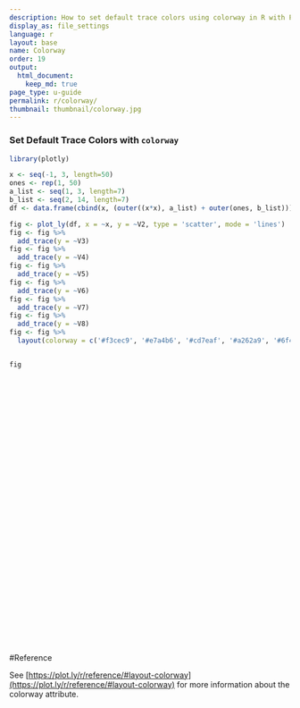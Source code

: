 ```yaml
---
description: How to set default trace colors using colorway in R with Plotly.
display_as: file_settings
language: r
layout: base
name: Colorway
order: 19
output:
  html_document:
    keep_md: true
page_type: u-guide
permalink: r/colorway/
thumbnail: thumbnail/colorway.jpg
---
```



### Set Default Trace Colors with `colorway`


```r
library(plotly)

x <- seq(-1, 3, length=50)
ones <- rep(1, 50)
a_list <- seq(1, 3, length=7)
b_list <- seq(2, 14, length=7)
df <- data.frame(cbind(x, (outer((x*x), a_list) + outer(ones, b_list))))

fig <- plot_ly(df, x = ~x, y = ~V2, type = 'scatter', mode = 'lines') 
fig <- fig %>%
  add_trace(y = ~V3) 
fig <- fig %>%
  add_trace(y = ~V4) 
fig <- fig %>%
  add_trace(y = ~V5) 
fig <- fig %>%
  add_trace(y = ~V6) 
fig <- fig %>%
  add_trace(y = ~V7) 
fig <- fig %>%
  add_trace(y = ~V8) 
fig <- fig %>%
  layout(colorway = c('#f3cec9', '#e7a4b6', '#cd7eaf', '#a262a9', '#6f4d96', '#3d3b72', '#182844'))


fig
```

<div id="htmlwidget-5ecb01bf75582b8ffbc5" style="width:672px;height:480px;" class="plotly html-widget"></div>
<script type="application/json" data-for="htmlwidget-5ecb01bf75582b8ffbc5">{"x":{"visdat":{"3fc83befa614":["function () ","plotlyVisDat"]},"cur_data":"3fc83befa614","attrs":{"3fc83befa614":{"x":{},"y":{},"mode":"lines","alpha_stroke":1,"sizes":[10,100],"spans":[1,20],"type":"scatter"},"3fc83befa614.1":{"x":{},"y":{},"mode":"lines","alpha_stroke":1,"sizes":[10,100],"spans":[1,20],"type":"scatter","inherit":true},"3fc83befa614.2":{"x":{},"y":{},"mode":"lines","alpha_stroke":1,"sizes":[10,100],"spans":[1,20],"type":"scatter","inherit":true},"3fc83befa614.3":{"x":{},"y":{},"mode":"lines","alpha_stroke":1,"sizes":[10,100],"spans":[1,20],"type":"scatter","inherit":true},"3fc83befa614.4":{"x":{},"y":{},"mode":"lines","alpha_stroke":1,"sizes":[10,100],"spans":[1,20],"type":"scatter","inherit":true},"3fc83befa614.5":{"x":{},"y":{},"mode":"lines","alpha_stroke":1,"sizes":[10,100],"spans":[1,20],"type":"scatter","inherit":true},"3fc83befa614.6":{"x":{},"y":{},"mode":"lines","alpha_stroke":1,"sizes":[10,100],"spans":[1,20],"type":"scatter","inherit":true}},"layout":{"margin":{"b":40,"l":60,"t":25,"r":10},"colorway":["#f3cec9","#e7a4b6","#cd7eaf","#a262a9","#6f4d96","#3d3b72","#182844"],"xaxis":{"domain":[0,1],"automargin":true,"title":"x"},"yaxis":{"domain":[0,1],"automargin":true,"title":"V2"},"hovermode":"closest","showlegend":true},"source":"A","config":{"showSendToCloud":false},"data":[{"x":[-1,-0.918367346938776,-0.836734693877551,-0.755102040816326,-0.673469387755102,-0.591836734693878,-0.510204081632653,-0.428571428571429,-0.346938775510204,-0.26530612244898,-0.183673469387755,-0.102040816326531,-0.0204081632653061,0.0612244897959182,0.142857142857143,0.224489795918367,0.306122448979592,0.387755102040816,0.469387755102041,0.551020408163265,0.63265306122449,0.714285714285714,0.795918367346939,0.877551020408163,0.959183673469388,1.04081632653061,1.12244897959184,1.20408163265306,1.28571428571429,1.36734693877551,1.44897959183673,1.53061224489796,1.61224489795918,1.69387755102041,1.77551020408163,1.85714285714286,1.93877551020408,2.02040816326531,2.10204081632653,2.18367346938775,2.26530612244898,2.3469387755102,2.42857142857143,2.51020408163265,2.59183673469388,2.6734693877551,2.75510204081633,2.83673469387755,2.91836734693878,3],"y":[3,2.84339858392337,2.70012494793836,2.57017909204498,2.45356101624323,2.35027072053311,2.26030820491462,2.18367346938776,2.12036651395252,2.07038733860891,2.03373594335693,2.01041232819658,2.00041649312786,2.00374843815077,2.02040816326531,2.05039566847147,2.09371095376926,2.15035401915868,2.22032486463973,2.30362349021241,2.40024989587672,2.51020408163265,2.63348604748022,2.77009579341941,2.92003331945023,3.08329862557268,3.25989171178675,3.44981257809246,3.6530612244898,3.86963765097876,4.09954185755935,4.34277384423157,4.59933361099542,4.86922115785089,5.152436484798,5.44897959183673,5.7588504789671,6.08204914618909,6.41857559350271,6.76842982090795,7.13161182840483,7.50812161599333,7.89795918367347,8.30112453144523,8.71761765930862,9.14743856726364,9.59058725531029,10.0470637234486,10.5168679716785,11],"mode":"lines","type":"scatter","marker":{"color":"rgba(243,206,201,1)","line":{"color":"rgba(243,206,201,1)"}},"error_y":{"color":"rgba(243,206,201,1)"},"error_x":{"color":"rgba(243,206,201,1)"},"line":{"color":"rgba(243,206,201,1)"},"xaxis":"x","yaxis":"y","frame":null},{"x":[-1,-0.918367346938776,-0.836734693877551,-0.755102040816326,-0.673469387755102,-0.591836734693878,-0.510204081632653,-0.428571428571429,-0.346938775510204,-0.26530612244898,-0.183673469387755,-0.102040816326531,-0.0204081632653061,0.0612244897959182,0.142857142857143,0.224489795918367,0.306122448979592,0.387755102040816,0.469387755102041,0.551020408163265,0.63265306122449,0.714285714285714,0.795918367346939,0.877551020408163,0.959183673469388,1.04081632653061,1.12244897959184,1.20408163265306,1.28571428571429,1.36734693877551,1.44897959183673,1.53061224489796,1.61224489795918,1.69387755102041,1.77551020408163,1.85714285714286,1.93877551020408,2.02040816326531,2.10204081632653,2.18367346938775,2.26530612244898,2.3469387755102,2.42857142857143,2.51020408163265,2.59183673469388,2.6734693877551,2.75510204081633,2.83673469387755,2.91836734693878,3],"y":[5.33333333333333,5.12453144523115,4.93349993058448,4.76023878939331,4.60474802165764,4.46702762737748,4.34707760655283,4.24489795918367,4.16048868527003,4.09384978481188,4.04498125780925,4.01388310426211,4.00055532417048,4.00499791753436,4.02721088435374,4.06719422462863,4.12494793835902,4.20047202554491,4.29376648618631,4.40483132028321,4.53366652783562,4.68027210884354,4.84464806330695,5.02679439122588,5.22671109260031,5.44439816743024,5.67985561571567,5.93308343745661,6.20408163265306,6.49285020130501,6.79938914341247,7.12369845897543,7.46577814799389,7.82562821046786,8.20324864639733,8.59863945578231,9.01180063862279,9.44273219491878,9.89143412467028,10.3579064278773,10.8421491045398,11.3441621546578,11.8639455782313,12.4014993752603,12.9568235457448,13.5299180896849,14.1207830070804,14.7294182979314,15.355823962238,16],"mode":"lines","type":"scatter","marker":{"color":"rgba(231,164,182,1)","line":{"color":"rgba(231,164,182,1)"}},"error_y":{"color":"rgba(231,164,182,1)"},"error_x":{"color":"rgba(231,164,182,1)"},"line":{"color":"rgba(231,164,182,1)"},"xaxis":"x","yaxis":"y","frame":null},{"x":[-1,-0.918367346938776,-0.836734693877551,-0.755102040816326,-0.673469387755102,-0.591836734693878,-0.510204081632653,-0.428571428571429,-0.346938775510204,-0.26530612244898,-0.183673469387755,-0.102040816326531,-0.0204081632653061,0.0612244897959182,0.142857142857143,0.224489795918367,0.306122448979592,0.387755102040816,0.469387755102041,0.551020408163265,0.63265306122449,0.714285714285714,0.795918367346939,0.877551020408163,0.959183673469388,1.04081632653061,1.12244897959184,1.20408163265306,1.28571428571429,1.36734693877551,1.44897959183673,1.53061224489796,1.61224489795918,1.69387755102041,1.77551020408163,1.85714285714286,1.93877551020408,2.02040816326531,2.10204081632653,2.18367346938775,2.26530612244898,2.3469387755102,2.42857142857143,2.51020408163265,2.59183673469388,2.6734693877551,2.75510204081633,2.83673469387755,2.91836734693878,3],"y":[7.66666666666667,7.40566430653894,7.1668749132306,6.95029848674164,6.75593502707205,6.58378453422185,6.43384700819103,6.30612244897959,6.20061085658753,6.11731223101486,6.05622657226156,6.01735388032764,6.00069415521311,6.00624739691795,6.03401360544218,6.08399278078578,6.15618492294877,6.25059003193114,6.36720810773289,6.50603915035402,6.66708315979453,6.85034013605442,7.05581007913369,7.28349298903235,7.53338886575038,7.8054977092878,8.09981951964459,8.41635429682077,8.75510204081633,9.11606275163127,9.49923642926558,9.90462307371928,10.3322226849924,10.7820352630848,11.2540608079967,11.7482993197279,12.2647507982785,12.8034152436485,13.3642926558378,13.9473830348466,14.5526863806747,15.1802026933222,15.8299319727891,16.5018742190754,17.196029432181,17.9123976121061,18.6509787588505,19.4117728724143,20.1947799527974,21],"mode":"lines","type":"scatter","marker":{"color":"rgba(205,126,175,1)","line":{"color":"rgba(205,126,175,1)"}},"error_y":{"color":"rgba(205,126,175,1)"},"error_x":{"color":"rgba(205,126,175,1)"},"line":{"color":"rgba(205,126,175,1)"},"xaxis":"x","yaxis":"y","frame":null},{"x":[-1,-0.918367346938776,-0.836734693877551,-0.755102040816326,-0.673469387755102,-0.591836734693878,-0.510204081632653,-0.428571428571429,-0.346938775510204,-0.26530612244898,-0.183673469387755,-0.102040816326531,-0.0204081632653061,0.0612244897959182,0.142857142857143,0.224489795918367,0.306122448979592,0.387755102040816,0.469387755102041,0.551020408163265,0.63265306122449,0.714285714285714,0.795918367346939,0.877551020408163,0.959183673469388,1.04081632653061,1.12244897959184,1.20408163265306,1.28571428571429,1.36734693877551,1.44897959183673,1.53061224489796,1.61224489795918,1.69387755102041,1.77551020408163,1.85714285714286,1.93877551020408,2.02040816326531,2.10204081632653,2.18367346938775,2.26530612244898,2.3469387755102,2.42857142857143,2.51020408163265,2.59183673469388,2.6734693877551,2.75510204081633,2.83673469387755,2.91836734693878,3],"y":[10,9.68679716784673,9.40024989587672,9.14035818408996,8.90712203248646,8.70054144106622,8.52061640982924,8.36734693877551,8.24073302790504,8.14077467721783,8.06747188671387,8.02082465639317,8.00083298625573,8.00749687630154,8.04081632653061,8.10079133694294,8.18742190753852,8.30070803831737,8.44064972927947,8.60724698042482,8.80049979175343,9.02040816326531,9.26697209496043,9.54019158683882,9.84006663890046,10.1665972511454,10.5197834235735,10.8996251561849,11.3061224489796,11.7392753019575,12.1990837151187,12.6855476884631,13.1986672219908,13.7384423157018,14.304872969596,14.8979591836735,15.5177009579342,16.1640982923782,16.8371511870054,17.5368596418159,18.2632236568097,19.0162432319867,19.7959183673469,20.6022490628905,21.4352353186172,22.2948771345273,23.1811745106206,24.0941274468971,25.0337359433569,26],"mode":"lines","type":"scatter","marker":{"color":"rgba(162,98,169,1)","line":{"color":"rgba(162,98,169,1)"}},"error_y":{"color":"rgba(162,98,169,1)"},"error_x":{"color":"rgba(162,98,169,1)"},"line":{"color":"rgba(162,98,169,1)"},"xaxis":"x","yaxis":"y","frame":null},{"x":[-1,-0.918367346938776,-0.836734693877551,-0.755102040816326,-0.673469387755102,-0.591836734693878,-0.510204081632653,-0.428571428571429,-0.346938775510204,-0.26530612244898,-0.183673469387755,-0.102040816326531,-0.0204081632653061,0.0612244897959182,0.142857142857143,0.224489795918367,0.306122448979592,0.387755102040816,0.469387755102041,0.551020408163265,0.63265306122449,0.714285714285714,0.795918367346939,0.877551020408163,0.959183673469388,1.04081632653061,1.12244897959184,1.20408163265306,1.28571428571429,1.36734693877551,1.44897959183673,1.53061224489796,1.61224489795918,1.69387755102041,1.77551020408163,1.85714285714286,1.93877551020408,2.02040816326531,2.10204081632653,2.18367346938775,2.26530612244898,2.3469387755102,2.42857142857143,2.51020408163265,2.59183673469388,2.6734693877551,2.75510204081633,2.83673469387755,2.91836734693878,3],"y":[12.3333333333333,11.9679300291545,11.6336248785228,11.3304178814383,11.0583090379009,10.8172983479106,10.6073858114674,10.4285714285714,10.2808551992225,10.1642371234208,10.0787172011662,10.0242954324587,10.0009718172983,10.0087463556851,10.047619047619,10.1175898931001,10.2186588921283,10.3508260447036,10.514091350826,10.7084548104956,10.9339164237123,11.1904761904762,11.4781341107872,11.7968901846453,12.1467444120505,12.5276967930029,12.9397473275024,13.3828960155491,13.8571428571429,14.3624878522838,14.8989310009718,15.466472303207,16.0651117589893,16.6948493683188,17.3556851311953,18.047619047619,18.7706511175899,19.5247813411079,20.310009718173,21.1263362487852,21.9737609329446,22.8522837706511,23.7619047619048,24.7026239067055,25.6744412050534,26.6773566569485,27.7113702623907,28.77648202138,29.8726919339164,31],"mode":"lines","type":"scatter","marker":{"color":"rgba(111,77,150,1)","line":{"color":"rgba(111,77,150,1)"}},"error_y":{"color":"rgba(111,77,150,1)"},"error_x":{"color":"rgba(111,77,150,1)"},"line":{"color":"rgba(111,77,150,1)"},"xaxis":"x","yaxis":"y","frame":null},{"x":[-1,-0.918367346938776,-0.836734693877551,-0.755102040816326,-0.673469387755102,-0.591836734693878,-0.510204081632653,-0.428571428571429,-0.346938775510204,-0.26530612244898,-0.183673469387755,-0.102040816326531,-0.0204081632653061,0.0612244897959182,0.142857142857143,0.224489795918367,0.306122448979592,0.387755102040816,0.469387755102041,0.551020408163265,0.63265306122449,0.714285714285714,0.795918367346939,0.877551020408163,0.959183673469388,1.04081632653061,1.12244897959184,1.20408163265306,1.28571428571429,1.36734693877551,1.44897959183673,1.53061224489796,1.61224489795918,1.69387755102041,1.77551020408163,1.85714285714286,1.93877551020408,2.02040816326531,2.10204081632653,2.18367346938775,2.26530612244898,2.3469387755102,2.42857142857143,2.51020408163265,2.59183673469388,2.6734693877551,2.75510204081633,2.83673469387755,2.91836734693878,3],"y":[14.6666666666667,14.2490628904623,13.866999861169,13.5204775787866,13.2094960433153,12.934055254755,12.6941552131057,12.4897959183673,12.3209773705401,12.1876995696238,12.0899625156185,12.0277662085242,12.001110648341,12.0099958350687,12.0544217687075,12.1343884492573,12.249895876718,12.4009440510898,12.5875329723726,12.8096626405664,13.0673330556712,13.3605442176871,13.6892961266139,14.0535887824518,14.4534221852006,14.8887963348605,15.3597112314313,15.8661668749132,16.4081632653061,16.98570040261,17.5987782868249,18.2473969179509,18.9315562959878,19.6512564209357,20.4064972927947,21.1972789115646,22.0236012772456,22.8854643898376,23.7828682493406,24.7158128557545,25.6842982090795,26.6883243093156,27.7278911564626,28.8029987505206,29.9136470914897,31.0598361793697,32.2415660141608,33.4588365958628,34.7116479244759,36],"mode":"lines","type":"scatter","marker":{"color":"rgba(61,59,114,1)","line":{"color":"rgba(61,59,114,1)"}},"error_y":{"color":"rgba(61,59,114,1)"},"error_x":{"color":"rgba(61,59,114,1)"},"line":{"color":"rgba(61,59,114,1)"},"xaxis":"x","yaxis":"y","frame":null},{"x":[-1,-0.918367346938776,-0.836734693877551,-0.755102040816326,-0.673469387755102,-0.591836734693878,-0.510204081632653,-0.428571428571429,-0.346938775510204,-0.26530612244898,-0.183673469387755,-0.102040816326531,-0.0204081632653061,0.0612244897959182,0.142857142857143,0.224489795918367,0.306122448979592,0.387755102040816,0.469387755102041,0.551020408163265,0.63265306122449,0.714285714285714,0.795918367346939,0.877551020408163,0.959183673469388,1.04081632653061,1.12244897959184,1.20408163265306,1.28571428571429,1.36734693877551,1.44897959183673,1.53061224489796,1.61224489795918,1.69387755102041,1.77551020408163,1.85714285714286,1.93877551020408,2.02040816326531,2.10204081632653,2.18367346938775,2.26530612244898,2.3469387755102,2.42857142857143,2.51020408163265,2.59183673469388,2.6734693877551,2.75510204081633,2.83673469387755,2.91836734693878,3],"y":[17,16.5301957517701,16.1003748438151,15.7105372761349,15.3606830487297,15.0508121615993,14.7809246147439,14.5510204081633,14.3610995418576,14.2111620158267,14.1012078300708,14.0312369845898,14.0012494793836,14.0112453144523,14.0612244897959,14.1511870054144,14.2811328613078,14.4510620574761,14.6609745939192,14.9108704706372,15.2007496876302,15.530612244898,15.9004581424406,16.3102873802582,16.7600999583507,17.249895876718,17.7796751353603,18.3494377342774,18.9591836734694,19.6089129529363,20.298625572678,21.0283215326947,21.7980008329863,22.6076634735527,23.457309454394,24.3469387755102,25.2765514369013,26.2461474385673,27.2557267805081,28.3052894627239,29.3948354852145,30.52436484798,31.6938775510204,32.9033735943357,34.1528529779259,35.4423157017909,36.7717617659309,38.1411911703457,39.5506039150354,41],"mode":"lines","type":"scatter","marker":{"color":"rgba(24,40,68,1)","line":{"color":"rgba(24,40,68,1)"}},"error_y":{"color":"rgba(24,40,68,1)"},"error_x":{"color":"rgba(24,40,68,1)"},"line":{"color":"rgba(24,40,68,1)"},"xaxis":"x","yaxis":"y","frame":null}],"highlight":{"on":"plotly_click","persistent":false,"dynamic":false,"selectize":false,"opacityDim":0.2,"selected":{"opacity":1},"debounce":0},"shinyEvents":["plotly_hover","plotly_click","plotly_selected","plotly_relayout","plotly_brushed","plotly_brushing","plotly_clickannotation","plotly_doubleclick","plotly_deselect","plotly_afterplot","plotly_sunburstclick"],"base_url":"https://plot.ly"},"evals":[],"jsHooks":[]}</script>

#Reference

See [https://plot.ly/r/reference/#layout-colorway](https://plot.ly/r/reference/#layout-colorway) for more information about the colorway attribute.
